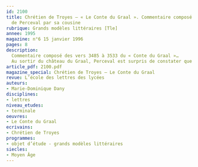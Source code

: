 ```yaml
---
id: 2100
title: Chrétien de Troyes – « Le Conte du Graal ». Commentaire composé – l’interrogatoire
  de Perceval par sa cousine 
rubrique: Grands modèles littéraires [Tle]
annee: 1995
magazine: n°6 15 janvier 1996
pages: 8
description: 
  Commentaire composé des vers 3485 à 3533 du « Conte du Graal »…
  Au sortir du château du Graal, Perceval est surpris de constater que l’endroit est désert, mais il est loin de soupçonner qu’il y a subi un échec. C’est pourquoi la rencontre avec sa cousine germaine est déterminante. Un dialogue dramatique se noue entre les deux personnages, au cours duquel l’auteur propose un récit rétrospectif de la scène du cortège. La conversation témoigne enfin de l’évolution de Perceval, qui prend conscience de sa personnalité et de sa responsabilité.
article_pdf: 2100.pdf
magazine_special: Chrétien de Troyes – Le Conte du Graal
revue: L’école des lettres des lycées
auteurs:
- Marie-Dominique Dany
disciplines:
- lettres
niveau_etudes:
- terminale
oeuvres:
- Le Conte du Graal
ecrivains:
- Chrétien de Troyes
programmes:
- objet d’étude - grands modèles littéraires
siecles:
- Moyen Âge
---
```

